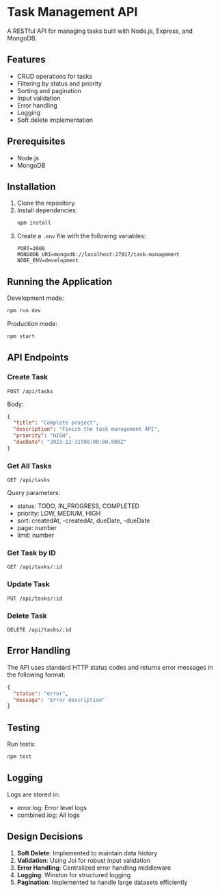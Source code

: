 # Task Management API

A RESTful API for managing tasks built with Node.js, Express, and MongoDB.

## Features

- CRUD operations for tasks
- Filtering by status and priority
- Sorting and pagination
- Input validation
- Error handling
- Logging
- Soft delete implementation

## Prerequisites

- Node.js
- MongoDB

## Installation

1. Clone the repository
2. Install dependencies:
   ```bash
   npm install
   ```
3. Create a `.env` file with the following variables:
   ```
   PORT=3000
   MONGODB_URI=mongodb://localhost:27017/task-management
   NODE_ENV=development
   ```

## Running the Application

Development mode:
```bash
npm run dev
```

Production mode:
```bash
npm start
```

## API Endpoints

### Create Task
```
POST /api/tasks
```
Body:
```json
{
  "title": "Complete project",
  "description": "Finish the task management API",
  "priority": "HIGH",
  "dueDate": "2023-12-31T00:00:00.000Z"
}
```

### Get All Tasks
```
GET /api/tasks
```
Query parameters:
- status: TODO, IN_PROGRESS, COMPLETED
- priority: LOW, MEDIUM, HIGH
- sort: createdAt, -createdAt, dueDate, -dueDate
- page: number
- limit: number

### Get Task by ID
```
GET /api/tasks/:id
```

### Update Task
```
PUT /api/tasks/:id
```

### Delete Task
```
DELETE /api/tasks/:id
```

## Error Handling

The API uses standard HTTP status codes and returns error messages in the following format:
```json
{
  "status": "error",
  "message": "Error description"
}
```

## Testing

Run tests:
```bash
npm test
```

## Logging

Logs are stored in:
- error.log: Error level logs
- combined.log: All logs

## Design Decisions

1. **Soft Delete**: Implemented to maintain data history
2. **Validation**: Using Joi for robust input validation
3. **Error Handling**: Centralized error handling middleware
4. **Logging**: Winston for structured logging
5. **Pagination**: Implemented to handle large datasets efficiently